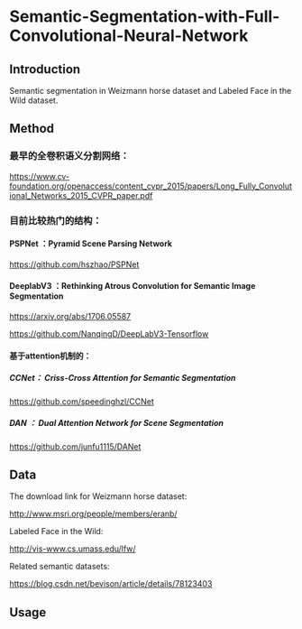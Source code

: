 # Semantic-Segmentation-with-Full-Convolutional-Neural-Network

## Introduction
Semantic segmentation in Weizmann horse dataset and Labeled Face in the Wild dataset.
## Method

### 最早的全卷积语义分割网络：

https://www.cv-foundation.org/openaccess/content_cvpr_2015/papers/Long_Fully_Convolutional_Networks_2015_CVPR_paper.pdf

### 目前比较热门的结构：
#### PSPNet ：Pyramid Scene Parsing Network
https://github.com/hszhao/PSPNet

#### DeeplabV3 ：Rethinking Atrous Convolution for Semantic Image Segmentation

https://arxiv.org/abs/1706.05587

https://github.com/NanqingD/DeepLabV3-Tensorflow

#### 基于attention机制的：
##### CCNet： Criss-Cross Attention for Semantic Segmentation
https://github.com/speedinghzl/CCNet

##### DAN ： Dual Attention Network for Scene Segmentation
https://github.com/junfu1115/DANet

## Data

The download link for Weizmann horse dataset:

http://www.msri.org/people/members/eranb/

Labeled Face in the Wild:

http://vis-www.cs.umass.edu/lfw/

Related semantic datasets:

https://blog.csdn.net/bevison/article/details/78123403

## Usage
